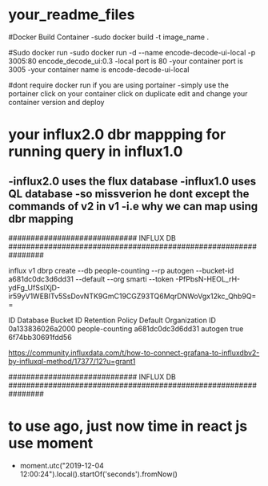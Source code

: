 # your_readme_files
#Docker Build Container
  -sudo docker build -t image_name .

#Sudo docker run 
  -sudo docker run -d --name encode-decode-ui-local -p 3005:80 encode_decode_ui:0.3 
  -local port is 80
  -your container port is 3005
  -your container name is encode-decode-ui-local
  
#dont require docker run if you are using portainer
  -simply use the portainer click on your container click on duplicate edit and change your container version and deploy
  
 
# your influx2.0 dbr mappping for running query in influx1.0
  -influx2.0 uses the flux database
  -influx1.0 uses QL database
  -so missverion he dont except the commands of v2 in v1
  -i.e why we can map using dbr mapping
  -

############################# INFLUX DB ################################################################

influx v1 dbrp create --db people-counting --rp autogen --bucket-id a681dc0dc3d6dd31 --default --org smarti --token -PfPbsN-HEOL_rH-ydFg_UfSslXjD-ir59yV1WEBITv5SsDovNTK9GmC19CGZ93TQ6MqrDNWoVgx12kc_Qhb9Q==



ID                      Database        Bucket ID               Retention Policy        Default Organization ID
0a133836026a2000        people-counting a681dc0dc3d6dd31        autogen                 true    6f74bb30691fdd56



https://community.influxdata.com/t/how-to-connect-grafana-to-influxdbv2-by-influxql-method/17377/12?u=grant1

############################# INFLUX DB ################################################################

# to use ago, just now time in react js use moment 
  - moment.utc("2019-12-04 12:00:24").local().startOf('seconds').fromNow()
